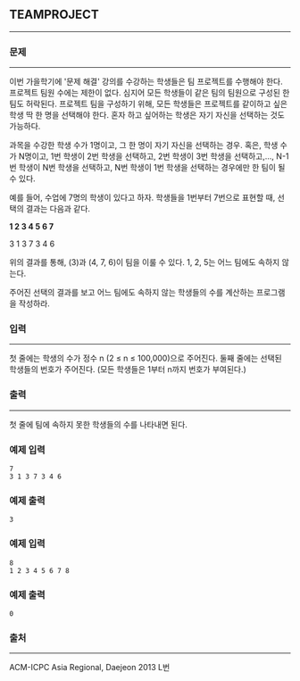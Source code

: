 ## TEAMPROJECT
***
### 문제
***
이번 가을학기에 '문제 해결' 강의를 수강하는 학생들은 팀 프로젝트를 수행해야 한다. 프로젝트 팀원 수에는 제한이 없다. 심지어 모든 학생들이 같은 팀의 팀원으로 구성된 한 팀도 허락된다. 프로젝트 팀을 구성하기 위해, 모든 학생들은 프로젝트를 같이하고 싶은 학생 딱 한 명을 선택해야 한다. 혼자 하고 싶어하는 학생은 자기 자신을 선택하는 것도 가능하다.

과목을 수강한 학생 수가 1명이고, 그 한 명이 자기 자신을 선택하는 경우. 혹은, 학생 수가 N명이고, 1번 학생이 2번 학생을 선택하고, 2번 학생이 3번 학생을 선택하고,..., N-1번 학생이 N번 학생을 선택하고, N번 학생이 1번 학생을 선택하는 경우에만 한 팀이 될 수 있다.

예를 들어, 수업에 7명의 학생이 있다고 하자. 학생들을 1번부터 7번으로 표현할 때, 선택의 결과는 다음과 같다.

**1	2	3	4	5	6	7**

3	1	3	7	3	4	6

위의 결과를 통해, (3)과 (4, 7, 6)이 팀을 이룰 수 있다. 1, 2, 5는 어느 팀에도 속하지 않는다.

주어진 선택의 결과를 보고 어느 팀에도 속하지 않는 학생들의 수를 계산하는 프로그램을 작성하라.

### 입력
***
첫 줄에는 학생의 수가 정수 n (2 ≤ n ≤ 100,000)으로 주어진다. 둘째 줄에는 선택된 학생들의 번호가 주어진다. (모든 학생들은 1부터 n까지 번호가 부여된다.)

 
### 출력
***
첫 줄에 팀에 속하지 못한 학생들의 수를 나타내면 된다.

### 예제 입력
```
7
3 1 3 7 3 4 6
```
### 예제 출력
```
3
```

### 예제 입력
```
8
1 2 3 4 5 6 7 8
```
### 예제 출력
```
0
```

### 출처
***
ACM-ICPC Asia Regional, Daejeon 2013 L번  
